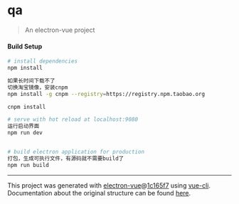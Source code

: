 # qa

> An electron-vue project

#### Build Setup

``` bash
# install dependencies
npm install

如果长时间下载不了
切换淘宝镜像，安装cnpm 
npm install -g cnpm --registry=https://registry.npm.taobao.org

cnpm install

# serve with hot reload at localhost:9080
运行启动界面
npm run dev


# build electron application for production
打包，生成可执行文件，有源码就不需要build了
npm run build


```

---

This project was generated with [electron-vue](https://github.com/SimulatedGREG/electron-vue)@[1c165f7](https://github.com/SimulatedGREG/electron-vue/tree/1c165f7c5e56edaf48be0fbb70838a1af26bb015) using [vue-cli](https://github.com/vuejs/vue-cli). Documentation about the original structure can be found [here](https://simulatedgreg.gitbooks.io/electron-vue/content/index.html).
